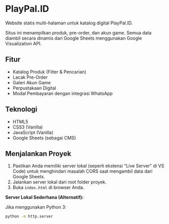 # PlayPal.ID

Website statis multi-halaman untuk katalog digital PlayPal.ID.

Situs ini menampilkan produk, pre-order, dan akun game. Semua data diambil secara dinamis dari Google Sheets menggunakan Google Visualization API.

## Fitur

* Katalog Produk (Filter & Pencarian)
* Lacak Pre-Order
* Galeri Akun Game
* Perpustakaan Digital
* Modal Pembayaran dengan integrasi WhatsApp

## Teknologi

* HTML5
* CSS3 (Vanilla)
* JavaScript (Vanilla)
* Google Sheets (sebagai CMS)

## Menjalankan Proyek

1.  Pastikan Anda memiliki server lokal (seperti ekstensi "Live Server" di VS Code) untuk menghindari masalah CORS saat mengambil data dari Google Sheets.
2.  Jalankan server lokal dari root folder proyek.
3.  Buka `index.html` di browser Anda.

**Server Lokal Sederhana (Alternatif):**

Jika menggunakan Python 3:
```bash
python -m http.server
